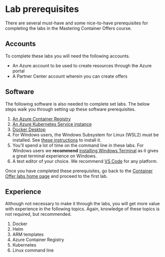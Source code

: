 # Lab prerequisites

There are several must-have and some nice-to-have prerequisites for completing the labs in the Mastering Container Offers course.

## Accounts

To complete these labs you will need the following accounts.

- An Azure account to be used to create resources through the Azure portal
- A Partner Center account wherein you can create offers

## Software

The following software is also needed to complete set labs. The below steps walk you through setting up these software prerequisites.

1. [An Azure Container Registry](./acr.md)
2. [An Azure Kubernetes Service instance](./aks.md)
3. [Docker Desktop](./docker.md)
4. For Windows users, the Windows Subsystem for Linux (WSL2) must be installed. See [these instructions](https://learn.microsoft.com/en-us/windows/wsl/install) to install it.
5. You'll spend a lot of time on the command line in these labs. For Windows users we **recommend** [installing Windows Terminal](https://learn.microsoft.com/en-us/windows/terminal/install) as it gives a great terminal experience on Windows.
6. A text editor of your choice. We recommend [VS Code](https://code.visualstudio.com/) for any platform.

Once you have completed these prerequisites, go back to the [Container Offer labs home page](../index.md) and proceed to the first lab.

## Experience

Although not necessary to make it through the labs, you will get more value with experience in the following topics. Again, knowledge of these topics is not required, but recommended. 

1. Docker
2. Helm
3. ARM templates
4. Azure Container Registry
5. Kubernetes
6. Linux command line
